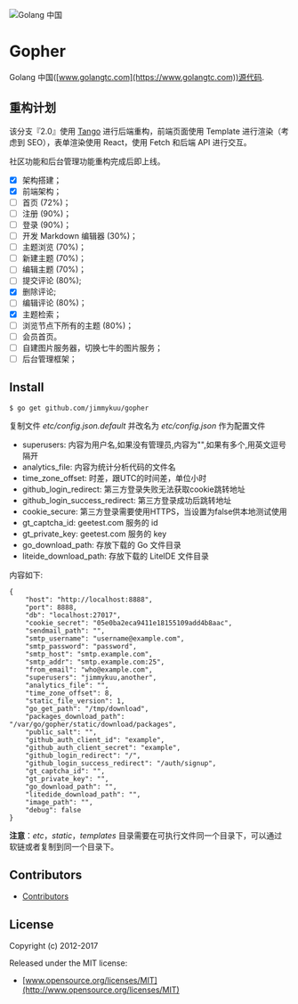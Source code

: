 ![Golang 中国](http://77fkk5.com1.z0.glb.clouddn.com/logo/golangtc.png)

# Gopher

Golang 中国([www.golangtc.com](https://www.golangtc.com))源代码.

## 重构计划

该分支『2.0』使用 [Tango](https://github.com/lunny/tango) 进行后端重构，前端页面使用 Template 进行渲染（考虑到 SEO），表单渲染使用 React，使用 Fetch 和后端 API 进行交互。

社区功能和后台管理功能重构完成后即上线。

- [x] 架构搭建；
- [x] 前端架构；
- [ ] 首页 (72%)；
- [ ] 注册 (90%)；
- [ ] 登录 (90%)；
- [ ] 开发 Markdown 编辑器 (30%)；
- [ ] 主题浏览 (70%)；
- [ ] 新建主题 (70%)；
- [ ] 编辑主题 (70%)；
- [ ] 提交评论 (80%);
- [x] 删除评论;
- [ ] 编辑评论 (80%)；
- [x] 主题检索；
- [ ] 浏览节点下所有的主题 (80%)；
- [ ] 会员首页。
- [ ] 自建图片服务器，切换七牛的图片服务；
- [ ] 后台管理框架；

## Install

    $ go get github.com/jimmykuu/gopher


复制文件 *etc/config.json.default* 并改名为 *etc/config.json* 作为配置文件

- superusers: 内容为用户名,如果没有管理员,内容为"",如果有多个,用英文逗号隔开
- analytics_file: 内容为统计分析代码的文件名
- time_zone_offset: 时差，跟UTC的时间差，单位小时
- github_login_redirect: 第三方登录失败无法获取cookie跳转地址
- github_login_success_redirect: 第三方登录成功后跳转地址
- cookie_secure: 第三方登录需要使用HTTPS，当设置为false供本地测试使用
- gt_captcha_id: geetest.com 服务的 id
- gt_private_key: geetest.com 服务的 key
- go_download_path: 存放下载的 Go 文件目录
- liteide_download_path: 存放下载的 LiteIDE 文件目录

内容如下:

    {
        "host": "http://localhost:8888",
        "port": 8888,
        "db": "localhost:27017",
        "cookie_secret": "05e0ba2eca9411e18155109add4b8aac",
        "sendmail_path": "",
        "smtp_username": "username@example.com",
        "smtp_password": "password",
        "smtp_host": "smtp.example.com",
        "smtp_addr": "smtp.example.com:25",
        "from_email": "who@example.com",
        "superusers": "jimmykuu,another",
        "analytics_file": "",
        "time_zone_offset": 8,
        "static_file_version": 1,
        "go_get_path": "/tmp/download",
        "packages_download_path": "/var/go/gopher/static/download/packages",
        "public_salt": "",
        "github_auth_client_id": "example",
        "github_auth_client_secret": "example",
        "github_login_redirect": "/",
        "github_login_success_redirect": "/auth/signup",
        "gt_captcha_id": "",
        "gt_private_key": "",
        "go_download_path": "",
        "litedide_download_path": "",
        "image_path": "",
        "debug": false
    }


**注意**：*etc*，*static*，*templates* 目录需要在可执行文件同一个目录下，可以通过软链或者复制到同一个目录下。

## Contributors

- [Contributors](https://github.com/jimmykuu/gopher/graphs/contributors)

## License

Copyright (c) 2012-2017

Released under the MIT license:

- [www.opensource.org/licenses/MIT](http://www.opensource.org/licenses/MIT)
